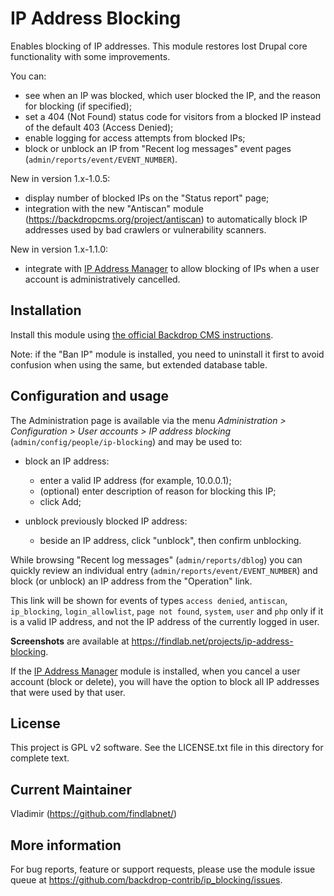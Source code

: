 IP Address Blocking
===================

Enables blocking of IP addresses.
This module restores lost Drupal core functionality with some improvements.

You can:

 - see when an IP was blocked, which user blocked the IP, and the reason for blocking (if specified);
 - set a 404 (Not Found) status code for visitors from a blocked IP instead of the default 403 (Access Denied);
 - enable logging for access attempts from blocked IPs;
 - block or unblock an IP from "Recent log messages" event pages (`admin/reports/event/EVENT_NUMBER`).

New in version 1.x-1.0.5:

 - display number of blocked IPs on the "Status report" page;
 - integration with the new "Antiscan" module (https://backdropcms.org/project/antiscan) to automatically block IP addresses used by bad crawlers or vulnerability scanners.

New in version 1.x-1.1.0:

- integrate with [IP Address Manager](https://backdropcms.org/project/ip) to allow blocking of IPs when a user account is administratively cancelled.

Installation
------------
Install this module using [the official Backdrop CMS instructions](https://backdropcms.org/guide/modules).

Note: if the "Ban IP" module is installed, you need to uninstall it first to avoid confusion when using the same, but extended database table.

Configuration and usage
-----------------------

The Administration page is available via the menu *Administration > Configuration > User accounts > IP address blocking* (`admin/config/people/ip-blocking`)
and may be used to:

- block an IP address:
    - enter a valid IP address (for example, 10.0.0.1);
    - (optional) enter description of reason for blocking this IP;
    - click Add;

- unblock previously blocked IP address:
    - beside an IP address, click "unblock", then confirm unblocking.

While browsing "Recent log messages" (`admin/reports/dblog`) you can quickly review an individual entry (`admin/reports/event/EVENT_NUMBER`) and block (or unblock) an IP address from the "Operation" link.

This link will be shown for events of types `access denied`, `antiscan`, `ip_blocking`, `login_allowlist`, `page not found`, `system`, `user` and `php` only if it is a valid IP address, and not the IP address of the currently logged in user.

**Screenshots** are available at https://findlab.net/projects/ip-address-blocking.

If the [IP Address Manager](https://backdropcms.org/project/ip) module is installed, when you cancel a user account (block or delete), you will have the option to block all IP addresses that were used by that user.

License
-------
This project is GPL v2 software. See the LICENSE.txt file in this directory for complete text.

Current Maintainer
------------------
Vladimir (https://github.com/findlabnet/)

More information
----------------
For bug reports, feature or support requests, please use the module issue queue at https://github.com/backdrop-contrib/ip_blocking/issues.
